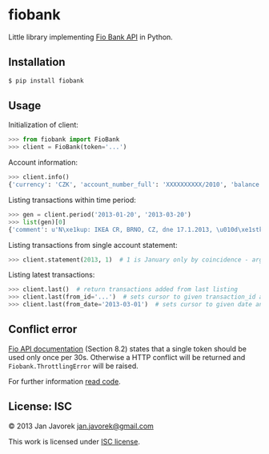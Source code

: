 # fiobank

Little library implementing [Fio Bank API](http://www.fio.cz/bank-services/internetbanking-api) in Python.

## Installation

```bash
$ pip install fiobank
```

## Usage

Initialization of client:

```python
>>> from fiobank import FioBank
>>> client = FioBank(token='...')
```

Account information:

```python
>>> client.info()
{'currency': 'CZK', 'account_number_full': 'XXXXXXXXXX/2010', 'balance': 42.00, 'account_number': 'XXXXXXXXXX', 'bank_code': '2010'}
```

Listing transactions within time period:

```python
>>> gen = client.period('2013-01-20', '2013-03-20')
>>> list(gen)[0]
{'comment': u'N\xe1kup: IKEA CR, BRNO, CZ, dne 17.1.2013, \u010d\xe1stka  2769.00 CZK', 'recipient_message': u'N\xe1kup: IKEA CR, BRNO, CZ, dne 17.1.2013, \u010d\xe1stka  2769.00 CZK', 'user_identifiaction': u'N\xe1kup: IKEA CR, BRNO, CZ, dne 17.1.2013, \u010d\xe1stka  2769.00 CZK', 'currency': 'CZK', 'amount': -2769.0, 'instruction_id': 'XXXXXXXXXX', 'executor': u'Vilém Fusek', 'date': datetime.date(2013, 1, 20), 'type': u'Platba kartou', 'transaction_id': 'XXXXXXXXXX'}
```

Listing transactions from single account statement:

```python
>>> client.statement(2013, 1)  # 1 is January only by coincidence - arguments mean 'first statement of 2013'
```

Listing latest transactions:

```python
>>> client.last()  # return transactions added from last listing
>>> client.last(from_id='...')  # sets cursor to given transaction_id and returns following transactions
>>> client.last(from_date='2013-03-01')  # sets cursor to given date and returns following transactions
```

## Conflict error 
[Fio API documentation](http://www.fio.cz/docs/cz/API_Bankovnictvi.pdf) (Section 8.2) states that a single token should be used only once per 30s. Otherwise a HTTP conflict will be returned and `Fiobank.ThrottlingError` will be raised. 


For further information [read code](https://github.com/honzajavorek/fiobank/blob/master/fiobank.py).

## License: ISC

© 2013 Jan Javorek <jan.javorek@gmail.com>

This work is licensed under [ISC license](https://en.wikipedia.org/wiki/ISC_license).
